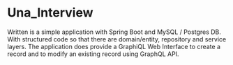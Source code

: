 # Una_Interview
Written is a simple application with Spring Boot and MySQL / Postgres DB. With structured code so that there are domain/entity, repository and service layers. The application does provide a GraphiQL Web Interface to create a record and to modify an existing record using GraphQL API. 
